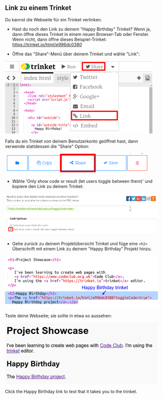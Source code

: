 ## Link zu einem Trinket

Du kannst die Webseite für ein Trinket verlinken.

+ Hast du noch den Link zu deinem "Happy Birthday" Trinket? Wenn ja, dann öffne dieses Trinket in einem neuen Browser-Tab oder Fenster. Wenn nicht, dann öffne dieses Beispiel-Trinket: <https://trinket.io/html/e996dc0380>

+ Öffne das "Share"-Menü über deinem Trinket und wähle "Link":

![Screenshot](images/showcase-share1.png)

Falls du ein Trinket von deinem Benutzerkonto geöffnet hast, dann verwende stattdessen die "Share" Option:

![screenshot](images/showcase-share2.png)

+ Wähle 'Only show code or result (let users toggle between them)' und kopiere den Link zu deinem Trinket. 

![Screenshot](images/showcase-get-link.png)

+ Gehe zurück zu deinem Projektübersicht Trinket und füge eine `<h2>` Überschrift mit einem Link zu deinem "Happy Birthday" Projekt hinzu.

![Screenshot](images/showcase-link-trinket.png)

Teste deine Webseite; sie sollte in etwa so aussehen:

![Screenshot](images/showcase-link-output.png)

Click the Happy Birthday link to test that it takes you to the trinket.